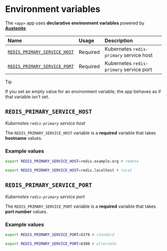 # Environment variables

The `<app>` app uses **declarative environment variables** powered by **[Austenite]**.

[austenite]: https://github.com/ezzatron/austenite

| Name                                                        | Usage    | Description                             |
| :---------------------------------------------------------- | :------- | :-------------------------------------- |
| [`REDIS_PRIMARY_SERVICE_HOST`](#redis_primary_service_host) | Required | Kubernetes `redis-primary` service host |
| [`REDIS_PRIMARY_SERVICE_PORT`](#redis_primary_service_port) | Required | Kubernetes `redis-primary` service port |

<!-- prettier-ignore-start -->

> [!TIP]
> If you set an empty value for an environment variable, the app behaves as if that variable isn't set.

<!-- prettier-ignore-end -->

## `REDIS_PRIMARY_SERVICE_HOST`

_Kubernetes `redis-primary` service host_

The `REDIS_PRIMARY_SERVICE_HOST` variable is a **required** variable that takes **hostname** values.

### Example values

```sh
export REDIS_PRIMARY_SERVICE_HOST=redis.example.org # remote
```

```sh
export REDIS_PRIMARY_SERVICE_HOST=redis.localhost # local
```

## `REDIS_PRIMARY_SERVICE_PORT`

_Kubernetes `redis-primary` service port_

The `REDIS_PRIMARY_SERVICE_PORT` variable is a **required** variable that takes **port number** values.

### Example values

```sh
export REDIS_PRIMARY_SERVICE_PORT=6379 # standard
```

```sh
export REDIS_PRIMARY_SERVICE_PORT=6380 # alternate
```
